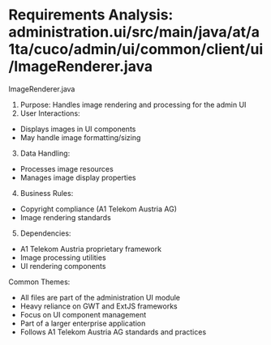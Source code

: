 # Requirements Analysis: administration.ui/src/main/java/at/a1ta/cuco/admin/ui/common/client/ui/ImageRenderer.java

ImageRenderer.java
1. Purpose: Handles image rendering and processing for the admin UI
2. User Interactions:
- Displays images in UI components
- May handle image formatting/sizing
3. Data Handling:
- Processes image resources
- Manages image display properties
4. Business Rules:
- Copyright compliance (A1 Telekom Austria AG)
- Image rendering standards
5. Dependencies:
- A1 Telekom Austria proprietary framework
- Image processing utilities
- UI rendering components

Common Themes:
- All files are part of the administration UI module
- Heavy reliance on GWT and ExtJS frameworks
- Focus on UI component management
- Part of a larger enterprise application
- Follows A1 Telekom Austria AG standards and practices